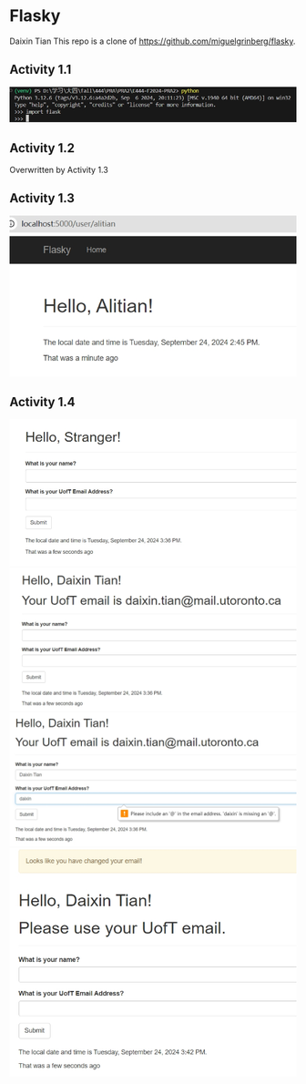 Flasky
======

Daixin Tian
This repo is a clone of https://github.com/miguelgrinberg/flasky.

## Activity 1.1
![Alt text](assets/img/activity11.png)

## Activity 1.2
Overwritten by Activity 1.3

## Activity 1.3
![Alt text](assets/img/activity13.png)

## Activity 1.4
![Alt text](assets/img/activity141.png)
![Alt text](assets/img/activity142.png)
![Alt text](assets/img/activity143.png)
![Alt text](assets/img/activity144.png)
